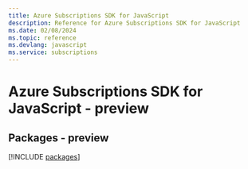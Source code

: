 ```yaml
---
title: Azure Subscriptions SDK for JavaScript
description: Reference for Azure Subscriptions SDK for JavaScript
ms.date: 02/08/2024
ms.topic: reference
ms.devlang: javascript
ms.service: subscriptions
---
```

# Azure Subscriptions SDK for JavaScript - preview
## Packages - preview
[!INCLUDE [packages](subscriptions-index.md)]